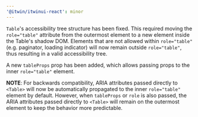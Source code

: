 ```yaml
---
'@itwin/itwinui-react': minor
---
```


`Table`'s accessibility tree structure has been fixed. This required moving the `role="table"` attribute from the outermost element to a new element inside the Table's shadow DOM. Elements that are not allowed within `role="table"` (e.g. paginator, loading indicator) will now remain outside `role="table"`, thus resulting in a valid accessibility tree.

A new `tableProps` prop has been added, which allows passing props to the inner `role="table"` element.

**NOTE**: For backwards compatibility, ARIA attributes passed directly to `<Table>` will now be automatically propagated to the inner `role="table"` element by default. However, when `tableProps` or `role` is also passed, the ARIA attributes passed directly to `<Table>` will remain on the outermost element to keep the behavior more predictable.
